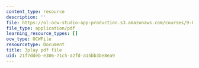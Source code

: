 ```yaml
---
content_type: resource
description: ''
file: https://ol-ocw-studio-app-production.s3.amazonaws.com/courses/9-00sc-introduction-to-psychology-fall-2011/21f7ddebe30671c5a2fda15bb3be8ea9_2fbrl6WoIyo.pdf
file_type: application/pdf
learning_resource_types: []
ocw_type: OCWFile
resourcetype: Document
title: 3play pdf file
uid: 21f7ddeb-e306-71c5-a2fd-a15bb3be8ea9
---
```

